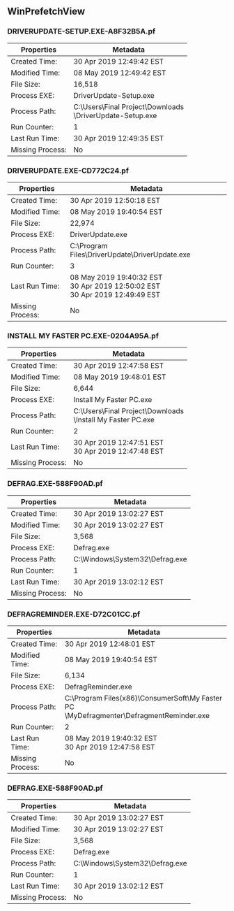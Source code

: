 ## WinPrefetchView <br />

### DRIVERUPDATE-SETUP.EXE-A8F32B5A.pf
| Properties | Metadata |
| - | - |
|Created Time:|     30 Apr 2019 12:49:42 EST|
|Modified Time:|    08 May 2019 12:49:42 EST|
|File Size:|        16,518|
|Process EXE:|      DriverUpdate-Setup.exe|
|Process Path:|     C:\Users\Final Project\Downloads<br />\DriverUpdate-Setup.exe|
|Run Counter:|      1|
|Last Run Time:|    30 Apr 2019 12:49:35 EST|
|Missing Process:|  No |


### DRIVERUPDATE.EXE-CD772C24.pf
| Properties | Metadata |
| - | - |
|Created Time:|     30 Apr 2019 12:50:18 EST|
|Modified Time:|    08 May 2019 19:40:54 EST|
|File Size:|        22,974|
|Process EXE:|      DriverUpdate.exe|
|Process Path:|     C:\Program Files\DriverUpdate\DriverUpdate.exe|
|Run Counter:|      3|
|Last Run Time:|    08 May 2019 19:40:32 EST <br /> 30 Apr 2019 12:50:02 EST <br /> 30 Apr 2019 12:49:49 EST|
|Missing Process:|  No |

### INSTALL MY FASTER PC.EXE-0204A95A.pf
| Properties | Metadata |
| - | - |
|Created Time:|     30 Apr 2019 12:47:58 EST|
|Modified Time:|    08 May 2019 19:48:01 EST|
|File Size:|        6,644|
|Process EXE:|      Install My Faster PC.exe|
|Process Path:|     C:\Users\Final Project\Downloads<br />\Install My Faster PC.exe|
|Run Counter:|      2|
|Last Run Time:|    30 Apr 2019 12:47:51 EST <br /> 30 Apr 2019 12:47:48 EST|
|Missing Process:|  No |




### DEFRAG.EXE-588F90AD.pf
| Properties | Metadata |
| - | - |
|Created Time:|     30 Apr 2019 13:02:27 EST|
|Modified Time:|    30 Apr 2019 13:02:27 EST|
|File Size:|        3,568|
|Process EXE:|      Defrag.exe|
|Process Path:|     C:\Windows\System32\Defrag.exe|
|Run Counter:|      1|
|Last Run Time:|    30 Apr 2019 13:02:12 EST|
|Missing Process:|  No |

### DEFRAGREMINDER.EXE-D72C01CC.pf
| Properties | Metadata |
| - | - |
|Created Time:|     30 Apr 2019 12:48:01 EST|
|Modified Time:|    08 May 2019 19:40:54 EST|
|File Size:|        6,134|
|Process EXE:|      DefragReminder.exe|
|Process Path:|     C:\Program Files(x86)\ConsumerSoft\My Faster PC<br />\MyDefragmenter\DefragmentReminder.exe|
|Run Counter:|      2|
|Last Run Time:|    08 May 2019 19:40:32 EST <br /> 30 Apr 2019 12:47:58 EST|
|Missing Process:|  No |

### DEFRAG.EXE-588F90AD.pf
| Properties | Metadata |
| - | - |
|Created Time:|     30 Apr 2019 13:02:27 EST|
|Modified Time:|    30 Apr 2019 13:02:27 EST|
|File Size:|        3,568|
|Process EXE:|      Defrag.exe|
|Process Path:|     C:\Windows\System32\Defrag.exe|
|Run Counter:|      1|
|Last Run Time:|    30 Apr 2019 13:02:12 EST|
|Missing Process:|  No |
